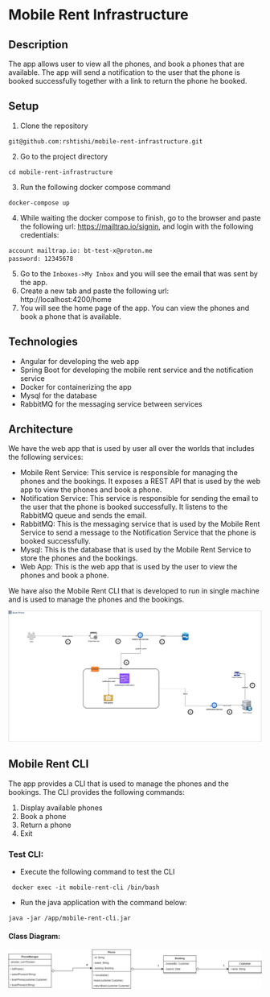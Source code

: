 
# Mobile Rent Infrastructure

## Description

The app allows user to view all the phones, and book a phones that are available. The app will send a notification to the
user that the phone is booked successfully together with a link to return the phone he booked.



## Setup

1. Clone the repository 
```shell
git@github.com:rshtishi/mobile-rent-infrastructure.git
```
2. Go to the project directory
```shell
cd mobile-rent-infrastructure
```
3. Run the following docker compose command
```shell
docker-compose up
```
4. While waiting the docker compose to finish, go to the browser and  paste the following url: https://mailtrap.io/signin, and login with the following credentials:
```shell
account mailtrap.io: bt-test-x@proton.me
password: 12345678
```
5. Go to the `Inboxes->My Inbox` and you will see the email that was sent by the app.
6. Create a new tab and paste the following url: http://localhost:4200/home
7. You will see the home page of the app. You can view the phones and book a phone that is available.

## Technologies

- Angular for developing the web app
- Spring Boot for developing the mobile rent service and the notification service
- Docker for containerizing the app
- Mysql for the database
- RabbitMQ for the messaging service between services

## Architecture

We have the web app that is used by user all over the worlds that includes the following services:
- Mobile Rent Service: This service is responsible for managing the phones and the bookings. It exposes a REST API that is used by the web app to view the phones and book a phone.
- Notification Service: This service is responsible for sending the email to the user that the phone is booked successfully. It listens to the RabbitMQ queue and sends the email.
- RabbitMQ: This is the messaging service that is used by the Mobile Rent Service to send a message to the Notification Service that the phone is booked successfully.
- Mysql: This is the database that is used by the Mobile Rent Service to store the phones and the bookings.
- Web App: This is the web app that is used by the user to view the phones and book a phone.

We have also the Mobile Rent CLI that is developed to run in single machine and is used to manage the phones and the bookings.


![Architecture](images/architecture.jpg)


## Mobile Rent CLI

The app provides a CLI that is used to manage the phones and the bookings. The CLI provides the following commands:

   1. Display available phones
   2. Book a phone
   3. Return a phone
   4. Exit


### Test  CLI:

- Execute the following command to test the CLI
```shell
 docker exec -it mobile-rent-cli /bin/bash
```
- Run the java application with the command below:
```shell
java -jar /app/mobile-rent-cli.jar
```

#### Class Diagram:

![Class Diagram](images/class-diagram.jpg)


